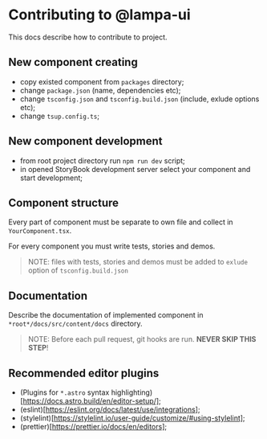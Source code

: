 # Contributing to @lampa-ui

This docs describe how to contribute to project.

## New component creating

 - copy existed component from ```packages``` directory;
 - change ```package.json``` (name, dependencies etc);
 - change ```tsconfig.json``` and ```tsconfig.build.json``` (include, exlude options etc);
 - change ```tsup.config.ts```;

## New component development

- from root project directory run ```npm run dev``` script;
- in opened StoryBook development server select your component and start development;

## Component structure

Every part of component must be separate to own file and collect in ```YourComponent.tsx```.

For every component you must write tests, stories and demos.

> NOTE: files with tests, stories and demos must be added to ```exlude``` option of
> ```tsconfig.build.json```

## Documentation

Describe the documentation of implemented component in ```*root*/docs/src/content/docs``` directory.

> NOTE: Before each pull request, git hooks are run.
> **NEVER SKIP THIS STEP**!

## Recommended editor plugins

- (Plugins for ```*.astro``` syntax highlighting)[https://docs.astro.build/en/editor-setup/];
- (eslint)[https://eslint.org/docs/latest/use/integrations];
- (stylelint)[https://stylelint.io/user-guide/customize/#using-stylelint];
- (prettier)[https://prettier.io/docs/en/editors];
